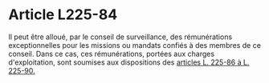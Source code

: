 # Article L225-84

Il peut être alloué, par le conseil de surveillance, des rémunérations exceptionnelles pour les missions ou mandats confiés à des membres de ce conseil. Dans ce cas, ces rémunérations, portées aux charges d'exploitation, sont soumises aux dispositions des <a href='/affichCodeArticle.do?cidTexte=LEGITEXT000005634379&idArticle=LEGIARTI000006224491&dateTexte=&categorieLien=cid' title='Code de commerce - art. L225-86 (V)'>articles L. 225-86 à L. 225-90.</a>